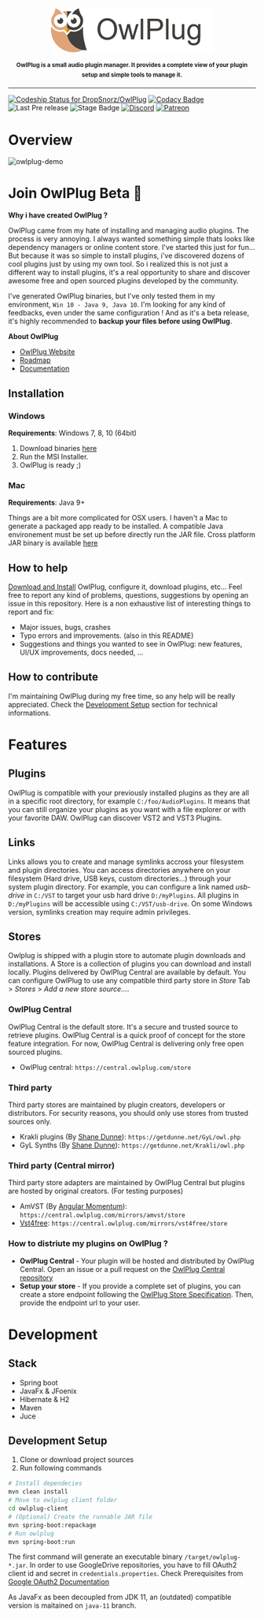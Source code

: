  
<p align="center">
<img src="doc/owlplug-logo.png">
</p>
<p align="center">
<sup>
<b>OwlPlug is a small audio plugin manager. It provides a complete view of your plugin setup and simple tools to manage it.</b>
</sup>
</p>

---

[ ![Codeship Status for DropSnorz/OwlPlug](https://app.codeship.com/projects/29447280-727d-0136-a8a6-3675cf281030/status?branch=master)](https://app.codeship.com/projects/299436)
[![Codacy Badge](https://api.codacy.com/project/badge/Grade/e6b8ee875daa4f74b5bf1cc8fee6df63)](https://www.codacy.com?utm_source=github.com&amp;utm_medium=referral&amp;utm_content=DropSnorz/OwlPlug&amp;utm_campaign=Badge_Grade_Dashboard)
![Last Pre release](https://img.shields.io/github/release-date-pre/dropsnorz/owlplug.svg)
![Stage Badge](https://img.shields.io/badge/stage-beta-blue.svg)
[![Discord](https://img.shields.io/badge/chat-on%20discord-%237289DA.svg)](https://discord.gg/nEdHAMB)
[![Patreon](https://img.shields.io/badge/patreon-donate-%23F96854.svg?logo=patreon&logoColor=white&logoWidth=10)](https://www.patreon.com/owlplug)


# Overview

![owlplug-demo](http://dropsnorz.com/projects/owlplug/owlplug.gif)

# Join OwlPlug Beta  :rocket:

**Why i have created OwlPlug ?** 

OwlPlug came from my hate of installing and managing audio plugins. The process is very annoying. I always wanted something simple thats looks like dependency managers or online content store. I've started this just for fun... But because it was so simple to install plugins, i've discovered dozens of cool plugins just by using my own tool. So i realized this is not just a different way to install plugins, it's a real opportunity to share and discover awesome free and open sourced plugins developed by the community. 

I've generated OwlPlug binaries, but I've only tested them in my environment, `Win 10 - Java 9, Java 10`. I'm looking for any kind of feedbacks, even under the same configuration ! And as it's a beta release, it's highly recommended to **backup your files before using OwlPlug**.

**About OwlPlug**
* [OwlPlug Website](https://owlplug.com)
* [Roadmap](https://owlplug.com/roadmap)
* [Documentation](https://github.com/Dropsnorz/OwlPlug/wiki)

## Installation

### Windows

**Requirements**: Windows 7, 8, 10 (64bit)

1. Download binaries [here](http://github.com/dropsnorz/owlplug/releases)
2. Run the MSI Installer.
3. OwlPlug is ready ;)

### Mac

**Requirements**: Java 9+

Things are a bit more complicated for OSX users. I haven't a Mac to generate a packaged app ready to be installed. A compatible Java environement must be set up before directly run the JAR file. Cross platform JAR binary is available [here](http://github.com/dropsnorz/owlplug/releases)


## How to help

[Download and Install](https://github.com/DropSnorz/OwlPlug/releases) OwlPlug, configure it, download plugins, etc... Feel free to report any kind of problems, questions, suggestions by opening an issue in this repository. Here is a non exhaustive list of interesting things to report and fix:

* Major issues, bugs, crashes
* Typo errors and improvements. (also in this README)
* Suggestions and things you wanted to see in OwlPlug: new features, UI/UX improvements, docs needed, ...


## How to contribute

I'm maintaining OwlPlug during my free time, so any help will be really appreciated. Check the [Development Setup](#development-setup) section for technical informations.

# Features

## Plugins

OwlPlug is compatible with your previously installed plugins as they are all in a specific root directory, for example `C:/foo/AudioPlugins`. It means that you can still organize your plugins as you want with a file explorer or with your favorite DAW. 
OwlPlug can discover VST2 and VST3 Plugins. 

## Links

Links allows you to create and manage symlinks accross your filesystem and plugin directories. You can access directories anywhere on your filesystem (Hard drive, USB keys, custom directories...) through your system plugin directory. For example, you can configure a link named *usb-drive* in `C:/VST` to target your usb hard drive `D:/myPlugins`. All plugins in `D:/myPlugins` will be accessible using `C:/VST/usb-drive`. On some Windows version, symlinks creation may require admin privileges.

## Stores 

Owlplug is shipped with a plugin store to automate plugin downloads and installations. A Store is a collection of plugins you can download and install locally. Plugins delivered by OwlPlug Central are available by default. You can configure OwlPlug to use any compatible third party store in *Store* Tab > *Stores* > *Add a new store source...*.


### OwlPlug Central

OwlPlug Central is the default store. It's a secure and trusted source to retrieve plugins. OwlPlug Central is a quick proof of concept for the store feature integration. For now, OwlPlug Central is delivering only free open sourced plugins.

* OwlPlug central: `https://central.owlplug.com/store`

### Third party

Third party stores are maintained by plugin creators, developers or distributors. For security reasons, you should only use stores from trusted sources only.

* Krakli plugins (By [Shane Dunne](http://getdunne.net/wiki/doku.php)): `https://getdunne.net/GyL/owl.php`
* GyL Synths (By [Shane Dunne](http://getdunne.net/wiki/doku.php)): `https://getdunne.net/Krakli/owl.php`


### Third party (Central mirror)

Third party store adapters are maintained by OwlPlug Central but plugins are hosted by original creators. (For testing purposes)

* AmVST (By [Angular Momentum](http://www.amvst.com/)): `https://central.owlplug.com/mirrors/amvst/store`
* [Vst4free](http://vst4free.com): `https://central.owlplug.com/mirrors/vst4free/store`

### How to distriute my plugins on OwlPlug ?

* **OwlPlug Central** - Your plugin will be hosted and distributed by OwlPlug Central. Open an issue or a pull request on the [OwlPlug Central repository](https://github.com/owlplug/central)
* **Setup your store** - If you provide a complete set of plugins, you can create a store endpoint following the [OwlPlug Store Specification](https://github.com/DropSnorz/OwlPlug/blob/master/doc/ThirdParty_Store_Specification.md). Then, provide the endpoint url to your user.

# Development

## Stack

* Spring boot
* JavaFx & JFoenix
* Hibernate & H2
* Maven
* Juce


## Development Setup

1. Clone or download project sources
2. Run following commands
```sh
# Install dependecies
mvn clean install
# Move to owlplug client folder
cd owlplug-client
# (Optional) Create the runnable JAR file
mvn spring-boot:repackage
# Run owlplug
mvn spring-boot:run
```
The first command will generate an executable binary `/target/owlplug-*.jar`. In order to use GoogleDrive repositories, you have to fill OAuth2 client id and secret in `credentials.properties`. Check Prerequisites from [Google OAuth2 Documentation](https://developers.google.com/identity/protocols/OAuth2InstalledApp#prerequisites)

As JavaFx as been decoupled from JDK 11, an (outdated) compatible version is maitained on `java-11` branch.


